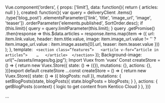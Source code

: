 Vue.component(‘orders’, { props: [‘limit’], data: function(){  return {   articles: null  } },
created: function(){  var query = deliveryClient   .items()   .type('blog_post')   .elementsParameter(['link', 'title', 'image_url', 'image', 'teaser'])   .orderParameter('elements.published', SortOrder.desc);   if (this.limit){   query = query.limitParameter(this.limit);  }  query   .getPromise()   .then(response =>    this.$data.articles = response.items.map(item => ({     url: item.link.value,     header: item.title.value,     image: item.image_url.value != '' ? item.image_url.value : item.image.assets[0].url,     teaser: item.teaser.value    }))   ); },
template: `  <section class=”features”>   <article v-for=”article in articles”>    …   </article>  </section> ` });
<template> HTML of the component</template><script> export default {  Vue.js code }</script>
<template> <section class=”features”>  <article v-for=”article in blogPosts”>   …  </article> </section></template><script> export default {  props: [‘limit’],  computed: {   blogPosts: function(){    return this.$store.state.blogPosts && this.limit && this.$store.state.blogPosts.length > this.limit ? this.$store.state.blogPosts.slice(0, this.limit) : this.$store.state.blogPosts;   }  } }</script>
<template> <section class="features">  <article v-for="article in blogPosts">   ...  </article> </section></template><script> export default {  props: ['limit'],  computed: {   blogPosts: function(){    return this.$store.state.blogPosts && this.limit && this.$store.state.blogPosts.length > this.limit ? this.$store.state.blogPosts.slice(0, this.limit) : this.$store.state.blogPosts;   }  } }</script>
<template> <section class="features">  <article v-for="article in blogPosts">   ...  </article> </section></template><script> export default {  props: ['limit'],  computed: {   blogPosts: function(){    return this.$store.state.blogPosts && this.limit && this.$store.state.blogPosts.length > this.limit ? this.$store.state.blogPosts.slice(0, this.limit) : this.$store.state.blogPosts;   }  } }</script>
Background-image: url(“~/assets/images/bg.jpg”);
Import Vuex from ‘vuex’
Const createStore = () => { return new Vuex.Store({  state: () => ({}),  mutations: {},  actions: {}, })}export default createStore
…const createStore = () => { return new Vuex.Store({  state: () => ({   blogPosts: null  }),  mutations: {   setBlogPosts(state, blogPosts){    state.blogPosts = blogPosts;   }  },  actions: {   getBlogPosts (context) {    logic to get content from Kentico Cloud   }  }, })}
<article v-for=”article in $store.state.blogPosts”> …</article>

